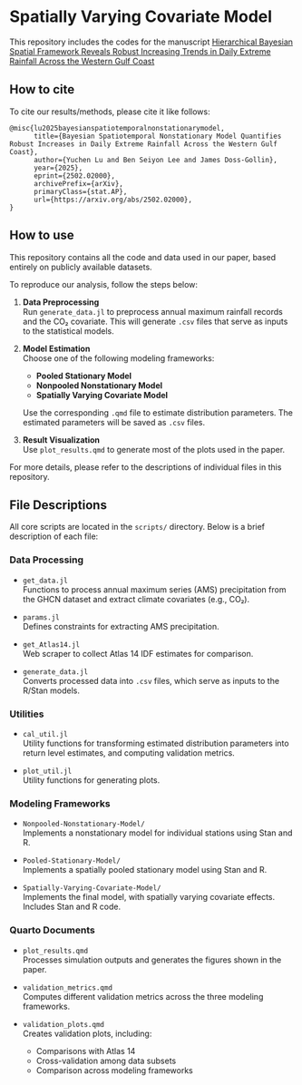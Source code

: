 # Spatially Varying Covariate Model
This repository includes the codes for the manuscript [Hierarchical Bayesian Spatial Framework Reveals Robust Increasing Trends in Daily Extreme Rainfall Across the Western Gulf Coast](https://arxiv.org/abs/2502.02000)

## How to cite

To cite our results/methods, please cite it like follows:

```
@misc{lu2025bayesianspatiotemporalnonstationarymodel,
      title={Bayesian Spatiotemporal Nonstationary Model Quantifies Robust Increases in Daily Extreme Rainfall Across the Western Gulf Coast}, 
      author={Yuchen Lu and Ben Seiyon Lee and James Doss-Gollin},
      year={2025},
      eprint={2502.02000},
      archivePrefix={arXiv},
      primaryClass={stat.AP},
      url={https://arxiv.org/abs/2502.02000}, 
}
```

## How to use

This repository contains all the code and data used in our paper, based entirely on publicly available datasets.

To reproduce our analysis, follow the steps below:

1. **Data Preprocessing**  
   Run `generate_data.jl` to preprocess annual maximum rainfall records and the CO₂ covariate. This will generate `.csv` files that serve as inputs to the statistical models.

2. **Model Estimation**  
   Choose one of the following modeling frameworks:
   - **Pooled Stationary Model**
   - **Nonpooled Nonstationary Model**
   - **Spatially Varying Covariate Model**  
   
   Use the corresponding `.qmd` file to estimate distribution parameters. The estimated parameters will be saved as `.csv` files.

3. **Result Visualization**  
   Use `plot_results.qmd` to generate most of the plots used in the paper.

For more details, please refer to the descriptions of individual files in this repository.

## File Descriptions

All core scripts are located in the `scripts/` directory. Below is a brief description of each file:

### Data Processing
- `get_data.jl`  
  Functions to process annual maximum series (AMS) precipitation from the GHCN dataset and extract climate covariates (e.g., CO₂).

- `params.jl`  
  Defines constraints for extracting AMS precipitation.

- `get_Atlas14.jl`  
  Web scraper to collect Atlas 14 IDF estimates for comparison.

- `generate_data.jl`  
  Converts processed data into `.csv` files, which serve as inputs to the R/Stan models.

### Utilities
- `cal_util.jl`  
  Utility functions for transforming estimated distribution parameters into return level estimates, and computing validation metrics.

- `plot_util.jl`  
  Utility functions for generating plots.

### Modeling Frameworks
- `Nonpooled-Nonstationary-Model/`  
  Implements a nonstationary model for individual stations using Stan and R.

- `Pooled-Stationary-Model/`  
  Implements a spatially pooled stationary model using Stan and R.

- `Spatially-Varying-Covariate-Model/`  
  Implements the final model, with spatially varying covariate effects. Includes Stan and R code.

### Quarto Documents
- `plot_results.qmd`  
  Processes simulation outputs and generates the figures shown in the paper.

- `validation_metrics.qmd`  
  Computes different validation metrics across the three modeling frameworks.

- `validation_plots.qmd`  
  Creates validation plots, including:
  - Comparisons with Atlas 14
  - Cross-validation among data subsets
  - Comparison across modeling frameworks
